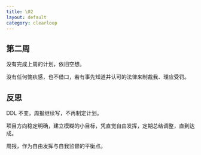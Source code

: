 ```yaml
---
title: \02
layout: default
category: clearloop
---
```



## 第二周

没有完成上周的计划，依旧空想。

没有任何愧疚感，也不借口，若有事先知道并认可的法律来制裁我、理应受罚。


## 反思

DDL 不变，周报继续写，不再制定计划。

项目方向稳定明确，建立模糊的小目标，凭直觉自由发挥，定期总结调整，直到达成。

周报，作为自由发挥与自我监督的平衡点。
